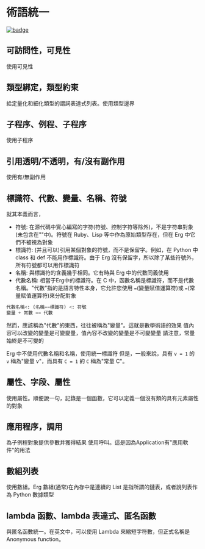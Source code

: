 # 術語統一

[![badge](https://img.shields.io/endpoint.svg?url=https%3A%2F%2Fgezf7g7pd5.execute-api.ap-northeast-1.amazonaws.com%2Fdefault%2Fsource_up_to_date%3Fowner%3Derg-lang%26repos%3Derg%26ref%3Dmain%26path%3Ddoc/EN/unify_terms.md%26commit_hash%3D06f8edc9e2c0cee34f6396fd7c64ec834ffb5352)](https://gezf7g7pd5.execute-api.ap-northeast-1.amazonaws.com/default/source_up_to_date?owner=erg-lang&repos=erg&ref=main&path=doc/EN/unify_terms.md&commit_hash=06f8edc9e2c0cee34f6396fd7c64ec834ffb5352)

## 可訪問性，可見性

使用可見性

## 類型綁定，類型約束

給定量化和細化類型的謂詞表達式列表。使用類型邊界

## 子程序、例程、子程序

使用子程序

## 引用透明/不透明，有/沒有副作用

使用有/無副作用

## 標識符、代數、變量、名稱、符號

就其本義而言，

* 符號: 在源代碼中實心編寫的字符(符號、控制字符等除外)，不是字符串對象(未包含在""中)。符號在 Ruby、Lisp 等中作為原始類型存在，但在 Erg 中它們不被視為對象
* 標識符: (并且可以)引用某個對象的符號，而不是保留字。例如，在 Python 中 class 和 def 不能用作標識符。由于 Erg 沒有保留字，所以除了某些符號外，所有符號都可以用作標識符
* 名稱: 與標識符的含義幾乎相同。它有時與 Erg 中的代數同義使用
* 代數名稱: 相當于Erg中的標識符。在 C 中，函數名稱是標識符，而不是代數名稱。"代數"指的是語言特性本身，它允許您使用 `=`(變量賦值運算符)或 `=`(常量賦值運算符)來分配對象

```python
代數名稱<: (名稱==標識符) <: 符號
變量 + 常數 == 代數
```

然而，應該稱為"代數"的東西，往往被稱為"變量"。這就是數學術語的效果
值內容可以改變的變量是可變變量，值內容不改變的變量是不可變變量
請注意，常量始終是不可變的

Erg 中不使用代數名稱和名稱，使用統一標識符
但是，一般來說，具有 `v = 1` 的 `v` 稱為"變量 v"，而具有 `C = 1` 的 `C` 稱為"常量 C"。

## 屬性、字段、屬性

使用屬性。順便說一句，記錄是一個函數，它可以定義一個沒有類的具有元素屬性的對象

## 應用程序，調用

為子例程對象提供參數并獲得結果
使用呼叫。這是因為Application有"應用軟件"的用法

## 數組列表

使用數組。Erg 數組(通常)在內存中是連續的
List 是指所謂的鏈表，或者說列表作為 Python 數據類型

## lambda 函數、lambda 表達式、匿名函數

與匿名函數統一。在英文中，可以使用 Lambda 來縮短字符數，但正式名稱是 Anonymous function。